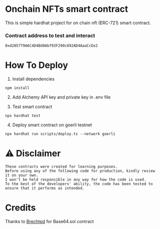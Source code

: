 # Onchain NFTs smart contract

This is simple hardhat project for on chain nft (ERC-721) smart contract.

### Contract address to test and interact

```shell
0xd205779A6C4D4Bd0Abf93F290c692AD4AaaCcEe2
```

# How To Deploy

1. Install dependencies

```shell
npm install
```

2. Add Alchemy API key and private key in .env file

3. Test smart contract

```shell
npx hardhat test
```

4. Deploy smart contract on goerli testnet

```shell
npx hardhat run scripts/deploy.ts --network goerli
```

# ⚠️ Disclaimer

```
These contracts were created for learning purposes.
Before using any of the following code for production, kindly review it on your own.
I won't be held responsible in any way for how the code is used.
To the best of the developers' ability, the code has been tested to ensure that it performs as intended.
```

# Credits
Thanks to [Brechtpd](https://github.com/Brechtpd) for Base64.sol contract
